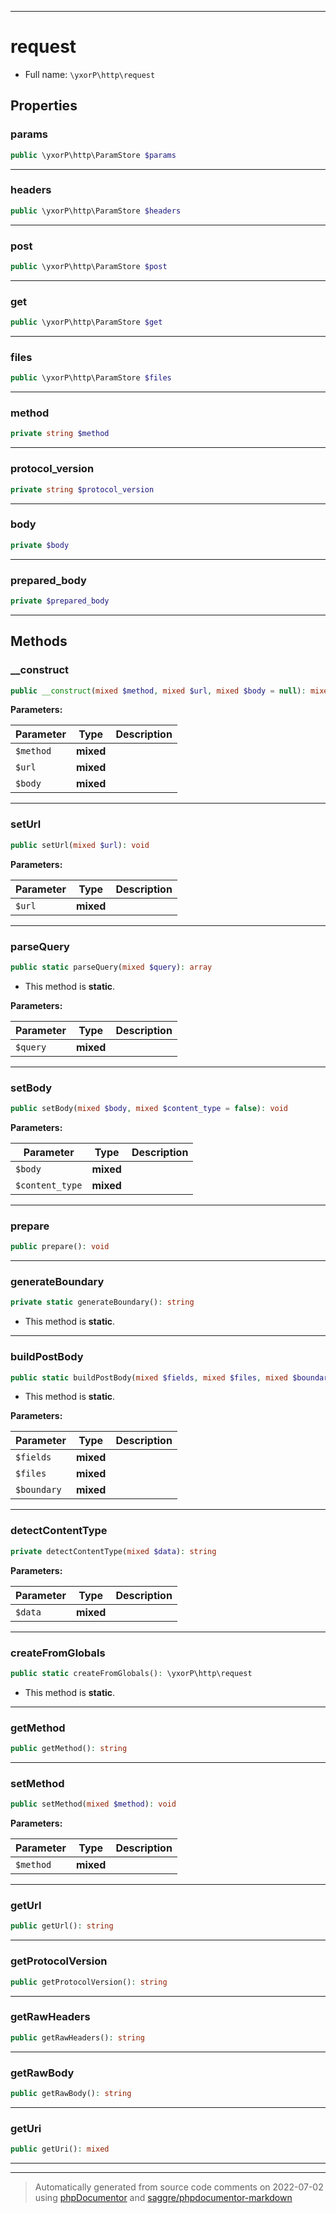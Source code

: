***

# request





* Full name: `\yxorP\http\request`



## Properties


### params



```php
public \yxorP\http\ParamStore $params
```






***

### headers



```php
public \yxorP\http\ParamStore $headers
```






***

### post



```php
public \yxorP\http\ParamStore $post
```






***

### get



```php
public \yxorP\http\ParamStore $get
```






***

### files



```php
public \yxorP\http\ParamStore $files
```






***

### method



```php
private string $method
```






***

### protocol_version



```php
private string $protocol_version
```






***

### body



```php
private $body
```






***

### prepared_body



```php
private $prepared_body
```






***

## Methods


### __construct



```php
public __construct(mixed $method, mixed $url, mixed $body = null): mixed
```








**Parameters:**

| Parameter | Type | Description |
|-----------|------|-------------|
| `$method` | **mixed** |  |
| `$url` | **mixed** |  |
| `$body` | **mixed** |  |




***

### setUrl



```php
public setUrl(mixed $url): void
```








**Parameters:**

| Parameter | Type | Description |
|-----------|------|-------------|
| `$url` | **mixed** |  |




***

### parseQuery



```php
public static parseQuery(mixed $query): array
```



* This method is **static**.




**Parameters:**

| Parameter | Type | Description |
|-----------|------|-------------|
| `$query` | **mixed** |  |




***

### setBody



```php
public setBody(mixed $body, mixed $content_type = false): void
```








**Parameters:**

| Parameter | Type | Description |
|-----------|------|-------------|
| `$body` | **mixed** |  |
| `$content_type` | **mixed** |  |




***

### prepare



```php
public prepare(): void
```











***

### generateBoundary



```php
private static generateBoundary(): string
```



* This method is **static**.







***

### buildPostBody



```php
public static buildPostBody(mixed $fields, mixed $files, mixed $boundary = null): string
```



* This method is **static**.




**Parameters:**

| Parameter | Type | Description |
|-----------|------|-------------|
| `$fields` | **mixed** |  |
| `$files` | **mixed** |  |
| `$boundary` | **mixed** |  |




***

### detectContentType



```php
private detectContentType(mixed $data): string
```








**Parameters:**

| Parameter | Type | Description |
|-----------|------|-------------|
| `$data` | **mixed** |  |




***

### createFromGlobals



```php
public static createFromGlobals(): \yxorP\http\request
```



* This method is **static**.







***

### getMethod



```php
public getMethod(): string
```











***

### setMethod



```php
public setMethod(mixed $method): void
```








**Parameters:**

| Parameter | Type | Description |
|-----------|------|-------------|
| `$method` | **mixed** |  |




***

### getUrl



```php
public getUrl(): string
```











***

### getProtocolVersion



```php
public getProtocolVersion(): string
```











***

### getRawHeaders



```php
public getRawHeaders(): string
```











***

### getRawBody



```php
public getRawBody(): string
```











***

### getUri



```php
public getUri(): mixed
```











***


***
> Automatically generated from source code comments on 2022-07-02 using [phpDocumentor](http://www.phpdoc.org/) and [saggre/phpdocumentor-markdown](https://github.com/Saggre/phpDocumentor-markdown)
